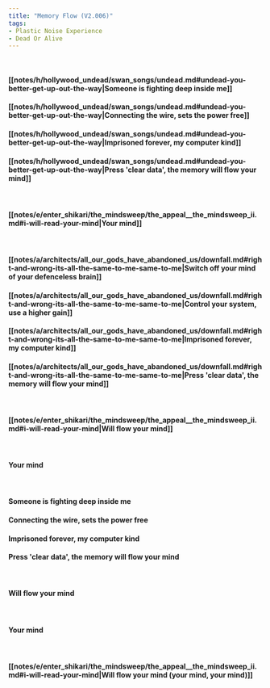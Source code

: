 ```yaml
---
title: "Memory Flow (V2.006)"
tags:
- Plastic Noise Experience
- Dead Or Alive
---
```

&nbsp;
#### [[notes/h/hollywood_undead/swan_songs/undead.md#undead-you-better-get-up-out-the-way|Someone is fighting deep inside me]]
#### [[notes/h/hollywood_undead/swan_songs/undead.md#undead-you-better-get-up-out-the-way|Connecting the wire, sets the power free]]
#### [[notes/h/hollywood_undead/swan_songs/undead.md#undead-you-better-get-up-out-the-way|Imprisoned forever, my computer kind]]
#### [[notes/h/hollywood_undead/swan_songs/undead.md#undead-you-better-get-up-out-the-way|Press 'clear data', the memory will flow your mind]]
&nbsp;
#### [[notes/e/enter_shikari/the_mindsweep/the_appeal__the_mindsweep_ii.md#i-will-read-your-mind|Your mind]]
&nbsp;
#### [[notes/a/architects/all_our_gods_have_abandoned_us/downfall.md#right-and-wrong-its-all-the-same-to-me-same-to-me|Switch off your mind of your defenceless brain]]
#### [[notes/a/architects/all_our_gods_have_abandoned_us/downfall.md#right-and-wrong-its-all-the-same-to-me-same-to-me|Control your system, use a higher gain]]
#### [[notes/a/architects/all_our_gods_have_abandoned_us/downfall.md#right-and-wrong-its-all-the-same-to-me-same-to-me|Imprisoned forever, my computer kind]]
#### [[notes/a/architects/all_our_gods_have_abandoned_us/downfall.md#right-and-wrong-its-all-the-same-to-me-same-to-me|Press 'clear data', the memory will flow your mind]]
&nbsp;
#### [[notes/e/enter_shikari/the_mindsweep/the_appeal__the_mindsweep_ii.md#i-will-read-your-mind|Will flow your mind]]
&nbsp;
#### Your mind
&nbsp;
#### Someone is fighting deep inside me
#### Connecting the wire, sets the power free
#### Imprisoned forever, my computer kind
#### Press 'clear data', the memory will flow your mind
&nbsp;
#### Will flow your mind
&nbsp;
#### Your mind
&nbsp;
#### [[notes/e/enter_shikari/the_mindsweep/the_appeal__the_mindsweep_ii.md#i-will-read-your-mind|Will flow your mind (your mind, your mind)]]
